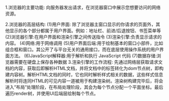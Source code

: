 1.浏览器的主要功能:
  向服务器发出请求，在浏览器窗口中展示您想要访问的网络资源。

2.浏览器的高层结构:
  (1)用户界面: 除了浏览器主窗口显示的你请求的页面外，其他显示的各个部分都属于用户界面。例如：地址栏、前进/后退按钮、书签菜单等
  (2)浏览器引擎:在用户界面和渲染引擎之间传送指令
  (3)渲染引擎:负责显示请求的内容。
  (4)网络:用于网络调用
  (5)用户界面后端:用于绘制基本的窗口小部件，比如组合框和窗口。其公开了与平台无关的通用接口，而在底层使用操作系统的用户界面方法。
  (6)JavaScript解释器:用于解析和执行 JavaScript 代码
  (7)数据存储:浏览器需要在硬盘上保存各种数据
3.渲染引擎的工作流程:
  先通过网络层获取请求文档的内容，获取后即解析HTML文档，并将文档中的标签转化为dom节点树，即构建内容树。解析HTML文档的同时，它也同时解析样式相关的数据，这些样式信息解析时将连同HTML的可见内容一道被用于构建渲染树。渲染树构建完毕后，将会进入”布局”处理阶段，在布局处理阶段，其会为每个节点分配一个平面坐标。最后遍历render树，并使用UI后端层绘制每个节点。
